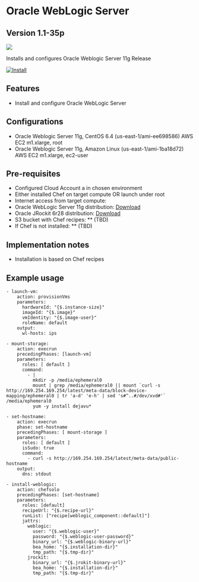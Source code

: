 Oracle WebLogic Server
=====

Version 1.1-35p
-------------

![](http://www.oracle.com/ocom/groups/public/@otn/documents/digitalasset/352606.gif)

Installs and configures Oracle Weblogic Server 11g Release

[![Install](https://raw.github.com/qubell-bazaar/component-skeleton/master/img/install.png)](https://express.qubell.com/applications/upload?metadataUrl=https://raw.github.com/qubell-bazaar/component-oracle-weblogic/1.1-35p/meta.yml)

Features
--------

 - Install and configure Oracle WebLogic Server

Configurations
--------------

 - Oracle Weblogic Server 11g, CentOS 6.4 (us-east-1/ami-ee698586) AWS EC2 m1.xlarge, root
 - Oracle Weblogic Server 11g, Amazon Linux (us-east-1/ami-1ba18d72) AWS EC2 m1.xlarge, ec2-user

Pre-requisites
--------------
 - Configured Cloud Account a in chosen environment
 - Either installed Chef on target compute OR launch under root
 - Internet access from target compute:
  - Oracle WebLogic Server 11g distribution: [Download](http://www.oracle.com/technetwork/middleware/weblogic/downloads/wls-main-097127.html)
  - Oracle JRockit 6r28 distribution: [Download](http://www.oracle.com/technetwork/middleware/jrockit/downloads/index.html?ssSourceSiteId=otnpt) 
  - S3 bucket with Chef recipes: ** (TBD)
  - If Chef is not installed: ** (TBD)

Implementation notes
--------------------
 - Installation is based on Chef recipes

Example usage
-------------
```
- launch-vm:
    action: provisionVms
    parameters:
      hardwareId: "{$.instance-size}"
      imageId: "{$.image}"
      vmIdentity: "{$.image-user}"
      roleName: default
    output:
      wl-hosts: ips

- mount-storage:
    action: execrun
    precedingPhases: [launch-vm]
    parameters:
      roles: [ default ]
      command:
        - |
          mkdir -p /media/ephemeral0
          mount | grep /media/ephemeral0 || mount `curl -s http://169.254.169.254/latest/meta-data/block-device-mapping/ephemeral0 | tr 'a-d' 'e-h' | sed 's#^..#/dev/xvd#'` /media/ephemeral0
          yum -y install dejavu*

- set-hostname:
    action: execrun
    phase: set-hostname
    precedingPhases: [ mount-storage ]
    parameters:
      roles: [ default ]
      isSudo: true
      command:
        - curl -s http://169.254.169.254/latest/meta-data/public-hostname
    output:
      dns: stdout

- install-weblogic:
    action: chefsolo
    precedingPhases: [set-hostname]
    parameters:
      roles: [default]
      recipeUrl: "{$.recipe-url}"
      runList: ["recipe[weblogic_component::default]"]
      jattrs:
        weblogic:
          user: "{$.weblogic-user}"
          password: "{$.weblogic-user-password}"
          binary_url: "{$.weblogic-binary-url}"
          bea_home: "{$.installation-dir}"
          tmp_path: "{$.tmp-dir}"
        jrockit:
          binary_url: "{$.jrokit-binary-url}"
          bea_home: "{$.installation-dir}"
          tmp_path: "{$.tmp-dir}"
```
